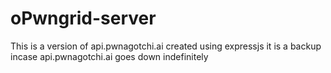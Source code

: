# oPwngrid-server


This is a version of api.pwnagotchi.ai created using expressjs
it is a backup incase api.pwnagotchi.ai goes down indefinitely


